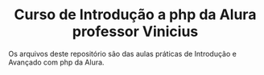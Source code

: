 <h1 align="center"> Curso de Introdução a php da Alura professor Vinicius </h1>
Os arquivos deste repositório são das aulas práticas de Introdução e Avançado com php da Alura.
